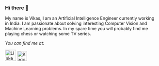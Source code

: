 ### Hi there 👋

My name is Vikas, I am an Artificial Intelligence Engineer currently working in India. I am passionate about solving interesting Computer Vision and Machine Learning problems. In my spare time you will probably find me playing chess or watching some TV series.

<i>You can find me at:</i>
<p>
<a href="https://www.linkedin.com/in/vikasojha7/"><img src="https://img.icons8.com/color/48/000000/linkedin.png" height=36, width=36 alt="LinkedIn"></a>
<!--<a href="https://www.instagram.com/vkasojhaa/"><img src="https://img.icons8.com/fluent/48/000000/instagram-new.png" height=36, width=36 alt="Instagram"></a>
-->
<a href="https://www.kaggle.com/vikasojha98/"><img src="https://cdn3.iconfinder.com/data/icons/logos-and-brands-adobe/512/189_Kaggle-512.png" height=32, width=32 alt="Kaggle"></a>
</p>
